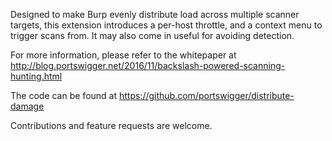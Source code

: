 Designed to make Burp evenly distribute load across multiple scanner targets, this extension introduces a per-host throttle, and a context menu to trigger scans from. It may also come in useful for avoiding detection.

For more information, please refer to the whitepaper at http://blog.portswigger.net/2016/11/backslash-powered-scanning-hunting.html

The code can be found at https://github.com/portswigger/distribute-damage

Contributions and feature requests are welcome.
